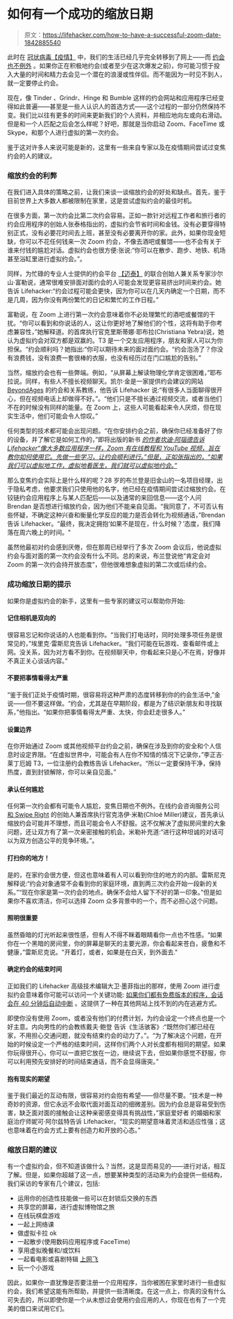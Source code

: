 # 如何有一个成功的缩放日期

> 原文：<https://lifehacker.com/how-to-have-a-successful-zoom-date-1842885540>

此时在 [冠状病毒【疫情】](https://lifehacker.com/tag/coronavirus) 中，我们的生活已经几乎完全转移到了网上——而 [约会也不例外](https://lifehacker.com/dating-apps-are-for-scheduling-dates-people-1824294863) 。如果你正在积极地约会(或者至少在这次爆发之前)，你可能习惯于投入大量的时间和精力去会见一个潜在的浪漫或性伴侣。而不能因为一时见不到人，就一定要停止约会。



现在，像 Tinder 、Grindr、Hinge 和 Bumble 这样的约会网站和应用程序已经变得如此普遍——甚至是一些人认识人的首选方式——这个过程的一部分仍然保持不变。我们比以往有更多的时间来更新我们的个人资料，并相应地向左或向右滑动。但是和一个人匹配之后会怎么样呢？好吧，那就是当你启动 Zoom、FaceTime 或 Skype，和那个人进行虚拟的第一次约会。

鉴于这对许多人来说可能是新的，这里有一些来自专家以及在疫情期间尝试过变焦约会的人的建议。



### 缩放约会的利弊

在我们进入具体的策略之前，让我们来谈一谈缩放约会的好处和缺点。首先，鉴于目前世界上大多数人都被限制在家里，这是尝试虚拟约会的最佳时机。

在很多方面，第一次约会比第二次约会容易。正如一款针对远程工作者和旅行者的约会应用程序的创始人张泰格指出的，虚拟约会节省时间和金钱。没有必要穿得特别正式，没有必要花时间去上班，甚至没有必要离开你的家。此外，如果你现金短缺，你可以不花任何钱来一次 Zoom 约会，不像去酒吧或餐馆——也不会有关于谁来付钱的尴尬对话。虚拟约会也很方便:张说:“你可以在散步、跑步、地铁、机场甚至浴缸里进行虚拟约会。”。

同样，为忙碌的专业人士提供的约会平台 [【迈泰】](https://www.maitaiuk.com/) 的联合创始人兼关系专家沙尔山·富勒说，通常很难安排面对面约会的人可能会发现更容易挤出时间来约会。她告诉 Lifehacker:“约会过程可能会更快，因为你可以在几天内确定一个日期，而不是几周，因为你没有两份繁忙的日记和繁忙的工作日程。”

富勒说，在 Zoom 上进行第一次约会意味着你不必处理繁忙的酒吧或餐馆的干扰。“你可以看到和你说话的人，这让你更好地了解他们的个性，这将有助于你考虑兼容性，”她解释道。的首席执行官克里斯蒂娜·耶布拉(Christiana Yebra)说，她认为虚拟约会对双方都是双赢的。T3 是一个交友应用程序，朋友和家人可以为你担保。“约会顺利吗？她指出:“你可以期待未来的面对面约会。“约会泡汤了？你没有浪费钱，没有浪费一套很棒的衣服，也没有经历过在门口尴尬的告别。”

当然，缩放约会也有一些弊端。例如，“从屏幕上解读物理化学肯定很困难，”耶布拉说。同样，有些人不擅长视频聊天。凯尔·金是一家提供约会建议的网站 [BeyondAges](https://beyondages.com/) 的约会和关系教练，他告诉 Lifehacker 说:“有很多人当面聊得很开心，但在视频电话上却做得不好。”。“他们只是不擅长通过视频交流，或者当他们不在的时候没有同样的能量。在 Zoom 上，这些人可能看起来令人厌烦，但在现实生活中，他们可能会令人惊叹。”

任何类型的技术都可能会出现问题。“在你安排约会之前，确保你已经准备好了你的设备，并了解它是如何工作的，”即将出版的新书 [*的作者坎迪·阿瑙德告诉 Lifehacker“像大多数应用程序一样，Zoom 有在线教程和 YouTube 视频，旨在教你如何使用它。先做一些学习，让约会顺利进行。”但是，正如张指出的，“如果我们可以虚拟地工作，虚拟地看医生，我们就可以虚拟地约会。”*](https://3l-publishing.myshopify.com/products/love-in-the-time-of-corona-ebook)

那么变焦约会实际上是什么样的呢？28 岁的布兰登是旧金山的一名项目经理，出于隐私考虑，他要求我们只使用他的名字，他已经在疫情期间尝试过缩放约会。在铰链约会应用程序上与某人匹配后——以及通常的来回信息——这个人问 Brendan 是否想进行缩放约会，因为他们不能亲自见面。“我同意了，不可否认有些怀疑，不确定这种兴奋和衡量化学反应的能力是否会转化为视频通话，”Brendan 告诉 Lifehacker。“最终，我决定拥抱‘如果不是现在，什么时候？’态度，我们降落在周六晚上的时间。"

虽然他最初对约会感到厌倦，但在那周已经举行了多次 Zoom 会议后，他说虚拟约会与面对面的第一次约会没有什么不同。总的来说，布兰登说他“肯定会对 Zoom 的第一次约会持开放态度”，但他很难想象虚拟的第二次或后续约会。

### 成功缩放日期的提示

如果你是虚拟约会的新手，这里有一些专家的建议可以帮助你开始:

#### 记住相机是双向的

很容易忘记和你说话的人也能看到你。“当我们打电话时，同时处理多项任务是很常见的，”埃里克·雷斯尼克告诉 Lifehacker。“我们可能在玩游戏、查看邮件或上网。没关系，因为对方看不到你。在视频聊天中，你看起来只是心不在焉，好像并不真正关心谈话内容。”

#### 不要把事情看得太严重

“鉴于我们正处于疫情时期，很容易将这种严肃的态度转移到你的约会生活中,”金说——但不要这样做。“约会，尤其是在早期阶段，都是为了结识新朋友和寻找联系，”他指出。“如果你把事情看得太严重、太快，你会赶走很多人。”

#### 设置边界

在你开始通过 Zoom 或其他视频平台约会之前，确保在涉及到你的安全和个人信息时设定界限。“在虚拟世界中，可能会有人在你不知情的情况下记录你，”李正吉·莱丁厄姆 T3，一位注册约会教练告诉 Lifehacker。“所以一定要保持干净，保持热度，直到封锁解除，你可以亲自见面。”

#### 承认任何尴尬

任何第一次约会都有可能令人尴尬，变焦日期也不例外。在线约会咨询服务公司 [和 Swipe Right](https://www.andswiperight.com/) 的创始人兼首席执行官克洛伊·米勒(Chloé Miller)建议，首先承认缩放约会可能并不理想，而且可能会令人不舒服。这不仅解决了虚拟房间里的大象问题，还让双方有了第一次亲密接触的机会。米勒补充道:“进行这种坦诚的对话可以为双方创造公平的竞争环境。”。

#### 打扫你的地方！

是的，在家约会很方便，但这也意味着有人可以看到你住的地方的内部。雷斯尼克解释说:“约会对象通常不会看到你的家庭环境，直到两三次约会开始一段新的关系。”“现在你家是第一次约会的地点。确保不会给人留下不好的第一印象。”但是如果你不喜欢清洁，你可以选择 Zoom 众多背景中的一个，而不必担心这个问题。

#### 照明很重要

虽然昏暗的灯光听起来很性感，但有人不得不眯着眼睛看你一点也不性感。“如果你在一个黑暗的房间里，你的屏幕是聊天的主要光源，你会看起来苍白，疲惫和不健康，”雷斯尼克说。"开着灯，或者，如果是在白天，到外面去."

#### 确定约会的结束时间

正如我们的 Lifehacker 高级技术编辑大卫·墨菲指出的那样，使用 Zoom 进行虚拟约会意味着你可能可以访问一个关键功能: [如果你们都有免费版本的程序，会话会在 40 分钟后自动中断](https://support.zoom.us/hc/en-us/articles/202460676-Will-My-Meeting-Time-Out-) 。这提供了一种在其他网站上找不到的内在逃避方式。

即使你没有使用 Zoom，或者没有他们的付费计划，为约会设定一个终点也是一个好主意。内向男性的约会教练戴夫·鲍登 告诉《生活骇客》:“既然你们都已经在家，不用担心交通问题，就没有结束约会的动力了。”。“为了解决这个问题，在开始的时候设定一个严格的结束时间，这样你们两个人对长度都有相同的期望。如果你玩得很开心，你可以一直把它放在一边，继续说下去，但如果你感觉不舒服，你可以利用预先安排好的时间结束通话，而不会显得唐突。”

#### 抱有现实的期望

鉴于我们最近的互动有限，很容易对约会抱有希望——但尽量不要。“技术是一种奇妙的资源，但它永远不会取代面对面互动的细微差别。因为约会总是容易受到伤害，缺乏面对面的接触会让这种亲密感变得具有挑战性，”家庭爱好者 的婚姻和家庭治疗师妮可·阿尔兹特告诉 Lifehacker。“现实的期望意味着灵活和适应性强；这也意味着在约会方式上要有创造力和开放的心态。”

### 缩放日期的建议

有一个虚拟约会，但不知道该做什么？当然，这是显而易见的——进行对话，相互了解。但是，如果你超越了这一点，想要某种类型的活动来为约会提供一些结构，我们采访的专家有几个建议，包括:

*   运用你的创造性技能做一些可以在封锁后交换的东西
*   共享您的屏幕，进行虚拟博物馆之旅
*   在线玩棋盘游戏
*   一起上网络课
*   做虚拟卡拉 ok
*   一起散步(使用数码应用程序或 FaceTime)
*   享用虚拟晚餐和/或饮料
*   一起看电影或喜剧特辑 [上网飞](https://lifehacker.com/up-your-netflix-game-with-these-tools-and-chrome-extens-1842429696)
*   玩一个小游戏

因此，如果你一直犹豫是否要注册一个应用程序，当你被困在家里时进行一些虚拟约会，我们希望这能有所帮助，并提供一些清晰度。在这一点上，你真的没有什么可失去的，所以即使你是一个从未想过会使用约会应用的人，你现在也有了一个完美的借口来试用它们。